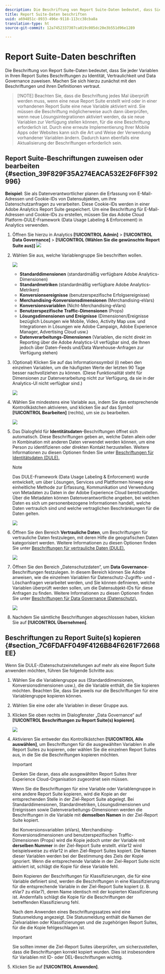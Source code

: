 ```yaml
---
description: Die Beschriftung von Report Suite-Daten bedeutet, dass Sie jeder Variablen in Ihren Report Suites Beschriftungen zu Identität, Vertraulichkeit und Data Governance zuweisen. Machen Sie sich hierzu zunächst mit den Beschriftungen und ihren Definitionen vertraut.
title: Report Suite-Daten beschriften
uuid: a694851c-8933-496e-9118-113cc38cba8a
translation-type: ht
source-git-commit: 12a7452337307ca019c005dc20e3b551d96e1289

---
```



# Report Suite-Daten beschriften

Die Beschriftung von Report Suite-Daten bedeutet, dass Sie jeder Variablen in Ihren Report Suites Beschriftungen zu Identität, Vertraulichkeit und Data Governance zuweisen. Machen Sie sich hierzu zunächst mit den Beschriftungen und ihren Definitionen vertraut.

> [!NOTE] Beachten Sie, dass die Beschriftung jedes Mal überprüft werden muss, wenn eine neue Report Suite erstellt wird oder in einer vorhandenen Report Suite eine neue Variable aktiviert wird. Sie müssen die Beschriftung möglicherweise auch dann überprüfen, wenn neue Lösungsintegrationen aktiviert werden, da sie neue Variablen zur Verfügung stellen können, für die eine Beschriftung erforderlich ist. Durch eine erneute Implementierung Ihrer Mobile Apps oder Websites kann sich die Art und Weise der Verwendung vorhandener Variablen ändern. Dadurch kann ebenfalls eine Aktualisierung der Beschriftungen erforderlich sein.

## Report Suite-Beschriftungen zuweisen oder bearbeiten {#section_39F829F35A274EACA532E2F6FF392996}

**Beispiel**: Sie als Datenverantwortlicher planen die Erfassung von E-Mail-Adressen und Cookie-IDs von Datensubjekten, um ihre Datenschutzanfragen zu verarbeiten. Diese Cookie-IDs werden in einer Adobe Analytics Report Suite gespeichert. Um eine Beschriftung für E-Mail-Adressen und Cookie-IDs zu erstellen, müssen Sie das Adobe Cloud Platform-DULE-Framework (Data Usage Labeling &amp; Enforcement) in Analytics verwenden.

1. Öffnen Sie hierzu in Analytics **[!UICONTROL Admin]** &gt; **[!UICONTROL Data Governance]** &gt; **[!UICONTROL (Wählen Sie die gewünschte Report Suite aus)]** ![](assets/privacy_rs_settings.png)

1. Wählen Sie aus, welche Variablengruppe Sie beschriften wollen.

   ![](assets/variables.png)

   * **Standarddimensionen** (standardmäßig verfügbare Adobe Analytics-Dimensionen)
   * **Standardmetriken** (standardmäßig verfügbare Adobe Analytics-Metriken)
   * **Konversionsereignisse** (benutzerspezifische Erfolgsereignisse)
   * **Merchandising-Konversionsdimensionen** (Merchandising-eVars)
   * **Konversionsvariablen** (Nicht-Merchandising-eVars)
   * **Benutzerspezifische Traffic-Dimensionen** (Props)
   * **Lösungsdimensionen und Ereignisse** (Dimensionen/Ereignisse bezüglich Lösungen wie Mobile, Video, Activity Map usw. und Integrationen in Lösungen wie Adobe Campaign, Adobe Experience Manager, Advertising Cloud usw.)
   * **Datenverarbeitungs-Dimensionen** (Variablen, die nicht direkt im Reporting über die Adobe Analytics-UI verfügbar sind, die Ihnen jedoch über Daten-Feeds und/Data Warehouse-Anfragen zur Verfügung stehen)

1. (Optional) Klicken Sie auf das Informationssymbol (i) neben den einzelnen Variablen, um die häufigsten Werte der letzten 90 Tage besser nachvollziehen zu können. (Diese Funktionalität steht für Dimensionen zur Datenverarbeitung nicht zur Verfügung, da sie in der Analytics-UI nicht verfügbar sind.)

   ![](assets/info.png)

1. Wählen Sie mindestens eine Variable aus, indem Sie das entsprechende Kontrollkästchen aktivieren, und klicken Sie auf das Symbol **[!UICONTROL Bearbeiten]** (rechts), um sie zu bearbeiten.

   ![](assets/edit.png)

1. Das Dialogfeld für **Identitätsdaten**-Beschriftungen öffnet sich automatisch. Diese Beschriftungen geben an, welche Daten allein oder in Kombination mit anderen Daten verwendet werden können, um eine Person zu identifizieren oder direkten Kontakt herzustellen. Weitere Informationen zu diesen Optionen finden Sie unter [Beschriftungen für Identitätsdaten (DULE).](/help/admin/c-data-governance/gdpr-labels.md#identity-data-labels)

   >[!NOTE]
   >
   >Das DULE-Framework (Data Usage Labeling &amp; Enforcement) wurde entwickelt, um über Lösungen, Services und Plattformen hinweg eine einheitliche Methode zur Erfassung, Kommunikation und Verwendung von Metadaten zu Daten in der Adobe Experience Cloud bereitzustellen. Über die Metadaten können Datenverantwortliche angeben, bei welchen Daten es sich um personenbezogene Informationen handelt, welche Daten vertraulich sind und welche vertraglichen Beschränkungen für die Daten gelten.

   ![](assets/identity_labels.png)

1. Öffnen Sie den Bereich **Vertrauliche Daten**, um Beschriftungen für vertrauliche Daten festzulegen, mit deren Hilfe die geografischen Daten kategorisiert werden. Weitere Informationen zu diesen Optionen finden Sie unter [Beschriftungen für vertrauliche Daten (DULE).](/help/admin/c-data-governance/gdpr-labels.md#sensitive-data-labels)

   ![](assets/sensitive_data.png)

1. Öffnen Sie den Bereich „Datenschutzdaten“, um **Data Governance**-Beschriftungen festzulegen. In diesem Bereich können Sie Adobe anweisen, wie die einzelnen Variablen für Datenschutz-Zugriffs- und -Löschanfragen verarbeitet werden, und Sie können definieren, welche Variablen überprüft werden sollen, um die Datensubjekt-IDs für diese Anfragen zu finden. Weitere Informationen zu diesen Optionen finden Sie unter [Beschriftungen für Data Governance (Datenschutz).](/help/admin/c-data-governance/gdpr-labels.md#data-governance-labels)

   ![](assets/privacy_labels.png)

1. Nachdem Sie sämtliche Beschriftungen abgeschlossen haben, klicken Sie auf **[!UICONTROL Übernehmen]**.

## Beschriftungen zu Report Suite(s) kopieren {#section_7C6FDAFF049F4126B84F6261F72668EE}

Wenn Sie DULE-/Datenschutzeinstellungen auf mehr als eine Report Suite anwenden möchten, führen Sie folgende Schritte aus:

1. Wählen Sie die Variablengruppe aus (Standarddimensionen, Konversionsdimensionen usw.), die die Variable enthält, die Sie kopieren möchten. Beachten Sie, dass Sie jeweils nur die Beschriftungen für eine Variablengruppe kopieren können.
1. Wählen Sie eine oder alle Variablen in dieser Gruppe aus.
1. Klicken Sie oben rechts im Dialogfenster „Data Governance“ auf **[!UICONTROL Beschriftungen zu Report Suite(s) kopieren]**.

   ![](assets/apply_as_template.png)

1. Aktivieren Sie entweder das Kontrollkästchen **[!UICONTROL Alle auswählen]**, um Beschriftungen für die ausgewählten Variablen in alle Report Suites zu kopieren, oder wählen Sie die einzelnen Report Suites aus, in die Sie die Beschriftungen kopieren möchten.

   >[!IMPORTANT]
   >
   >Denken Sie daran, dass alle ausgewählten Report Suites Ihrer Experience Cloud-Organisation zugeordnet sein müssen.

   Wenn Sie die Beschriftungen für eine Variable oder Variablengruppe in eine andere Report Suite kopieren, wird die Kopie an der entsprechenden Stelle in der Ziel-Report Suite abgelegt. Bei Standarddimensionen, Standardmetriken, Lösungsdimensionen und Ereignissen sowie Datenverarbeitungs-Dimensionen werden die Beschriftungen in die Variable mit **demselben Namen** in der Ziel-Report Suite kopiert.

   Bei Konversionsvariablen (eVars), Merchandising-Konversionsdimensionen und benutzerspezifischen Traffic-Dimensionen (Props) wird die Kopie jedoch unter der Variable mit **derselben Nummer** in der Ziel-Report Suite erstellt. eVar12 wird beispielsweise zu eVar12 in allen Ziel-Report Suites kopiert. Die Namen dieser Variablen werden bei der Bestimmung des Ziels der Kopie ignoriert. Wenn die entsprechende Variable in der Ziel-Report Suite nicht aktiviert ist, schlägt die Kopie für diese Variable fehl.

   Beim Kopieren der Beschriftungen für Klassifizierungen, die für eine Variable definiert sind, werden die Beschriftungen in eine Klassifizierung für die entsprechende Variable in der Ziel-Report Suite kopiert (z. B. eVar7 zu eVar7), deren Name identisch mit der kopierten Klassifizierung ist. Andernfalls schlägt die Kopie für die Beschriftungen der betreffenden Klassifizierung fehl.

   Nach dem Anwenden eines Beschriftungssatzes wird eine Statusmeldung angezeigt. Die Statusmeldung enthält die Namen der Zielvariablen oder Klassifizierungen und die zugehörigen Report Suites, für die die Kopie fehlgeschlagen ist.

   >[!IMPORTANT]
   >
   >Sie sollten immer die Ziel-Report Suites überprüfen, um sicherzustellen, dass die Beschriftungen korrekt kopiert wurden. Dies ist insbesondere für Variablen mit ID- oder DEL-Beschriftungen wichtig.

1. Klicken Sie auf **[!UICONTROL Anwenden]**.

